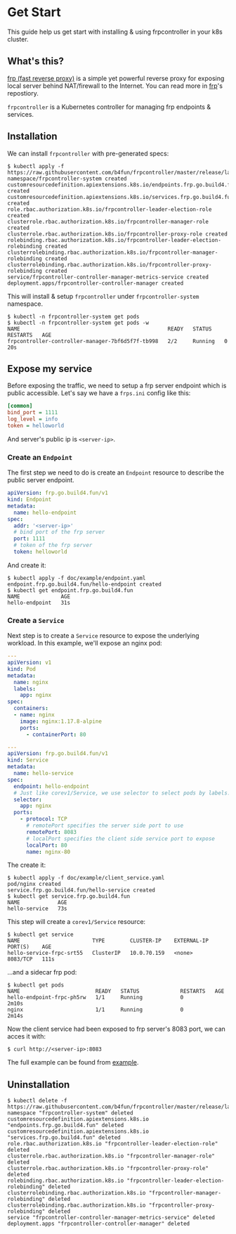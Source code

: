 # Get Start

This guide help us get start with installing & using frpcontroller in your k8s cluster.

## What's this?

[frp (fast reverse proxy)][frp] is a simple yet powerful reverse proxy for exposing local server behind NAT/firewall to the Internet. You can read more in [frp][frp]'s repostiory.

`frpcontroller` is a Kubernetes controller for managing frp endpoints & services.

[frp]: https://github.com/fatedier/frp

## Installation

We can install `frpcontroller` with pre-generated specs:

```
$ kubectl apply -f https://raw.githubusercontent.com/b4fun/frpcontroller/master/release/latest/install.yaml
namespace/frpcontroller-system created
customresourcedefinition.apiextensions.k8s.io/endpoints.frp.go.build4.fun created
customresourcedefinition.apiextensions.k8s.io/services.frp.go.build4.fun created
role.rbac.authorization.k8s.io/frpcontroller-leader-election-role created
clusterrole.rbac.authorization.k8s.io/frpcontroller-manager-role created
clusterrole.rbac.authorization.k8s.io/frpcontroller-proxy-role created
rolebinding.rbac.authorization.k8s.io/frpcontroller-leader-election-rolebinding created
clusterrolebinding.rbac.authorization.k8s.io/frpcontroller-manager-rolebinding created
clusterrolebinding.rbac.authorization.k8s.io/frpcontroller-proxy-rolebinding created
service/frpcontroller-controller-manager-metrics-service created
deployment.apps/frpcontroller-controller-manager created
```

This will install & setup `frpcontroller` under `frpcontroller-system` namespace.

```
$ kubectl -n frpcontroller-system get pods
$ kubectl -n frpcontroller-system get pods -w
NAME                                               READY   STATUS    RESTARTS   AGE
frpcontroller-controller-manager-7bf6d5f7f-tb998   2/2     Running   0          20s
```

## Expose my service

Before exposing the traffic, we need to setup a frp server endpoint which is public accessible.
Let's say we have a `frps.ini` config like this:

```ini
[common]
bind_port = 1111
log_level = info
token = helloworld
```

And server's public ip is `<server-ip>`.

### Create an `Endpoint`

The first step we need to do is create an `Endpoint` resource to describe the public server endpoint.

```yaml
apiVersion: frp.go.build4.fun/v1
kind: Endpoint
metadata:
  name: hello-endpoint
spec:
  addr: '<server-ip>'
  # bind port of the frp server
  port: 1111
  # token of the frp server
  token: helloworld
```

And create it:

```
$ kubectl apply -f doc/example/endpoint.yaml
endpoint.frp.go.build4.fun/hello-endpoint created
$ kubectl get endpoint.frp.go.build4.fun
NAME             AGE
hello-endpoint   31s
```

### Create a `Service`

Next step is to create a `Service` resource to expose the underlying workload.
In this example, we'll expose an nginx pod:

```yaml
---
apiVersion: v1
kind: Pod
metadata:
  name: nginx
  labels:
    app: nginx
spec:
  containers:
  - name: nginx
    image: nginx:1.17.8-alpine
    ports:
      - containerPort: 80

---
apiVersion: frp.go.build4.fun/v1
kind: Service
metadata:
  name: hello-service
spec:
  endpoint: hello-endpoint
  # Just like corev1/Service, we use selector to select pods by labels.
  selector:
    app: nginx
  ports:
    - protocol: TCP
      # remotePort specifies the server side port to use
      remotePort: 8083
      # localPort specifies the client side service port to expose
      localPort: 80
      name: nginx-80
```

The create it:

```
$ kubectl apply -f doc/example/client_service.yaml
pod/nginx created
service.frp.go.build4.fun/hello-service created
$ kubectl get service.frp.go.build4.fun
NAME            AGE
hello-service   73s
```

This step will create a `corev1/Service` resource:

```
$ kubectl get service
NAME                       TYPE        CLUSTER-IP    EXTERNAL-IP   PORT(S)    AGE
hello-service-frpc-srt55   ClusterIP   10.0.70.159   <none>        8083/TCP   111s
```

...and a sidecar frp pod:

```
$ kubectl get pods
NAME                        READY   STATUS             RESTARTS   AGE
hello-endpoint-frpc-ph5rw   1/1     Running            0          2m10s
nginx                       1/1     Running            0          2m14s
```

Now the client service had been exposed to frp server's 8083 port, we can acces it with:

```
$ curl http://<server-ip>:8083
```

The full example can be found from [example](./example).

## Uninstallation

```
$ kubectl delete -f https://raw.githubusercontent.com/b4fun/frpcontroller/master/release/latest/install.yaml
namespace "frpcontroller-system" deleted
customresourcedefinition.apiextensions.k8s.io "endpoints.frp.go.build4.fun" deleted
customresourcedefinition.apiextensions.k8s.io "services.frp.go.build4.fun" deleted
role.rbac.authorization.k8s.io "frpcontroller-leader-election-role" deleted
clusterrole.rbac.authorization.k8s.io "frpcontroller-manager-role" deleted
clusterrole.rbac.authorization.k8s.io "frpcontroller-proxy-role" deleted
rolebinding.rbac.authorization.k8s.io "frpcontroller-leader-election-rolebinding" deleted
clusterrolebinding.rbac.authorization.k8s.io "frpcontroller-manager-rolebinding" deleted
clusterrolebinding.rbac.authorization.k8s.io "frpcontroller-proxy-rolebinding" deleted
service "frpcontroller-controller-manager-metrics-service" deleted
deployment.apps "frpcontroller-controller-manager" deleted
```